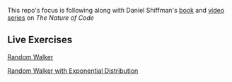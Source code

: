 This repo's focus is following along with Daniel Shiffman's [book](http://natureofcode.com/) and [video series](https://www.youtube.com/watch?v=6vX8wT1G798&list=PLRqwX-V7Uu6aFlwukCmDf0-1-uSR7mklK&index=1) on *The Nature of Code*

## Live Exercises

[Random Walker](http://agray5.com/WorkthroughOf_TheNatureOfCode/)

[Random Walker with Exponential Distribution](http://agray5.com/WorkthroughOf_TheNatureOfCode/RandWalkerWithExpontlDist)

